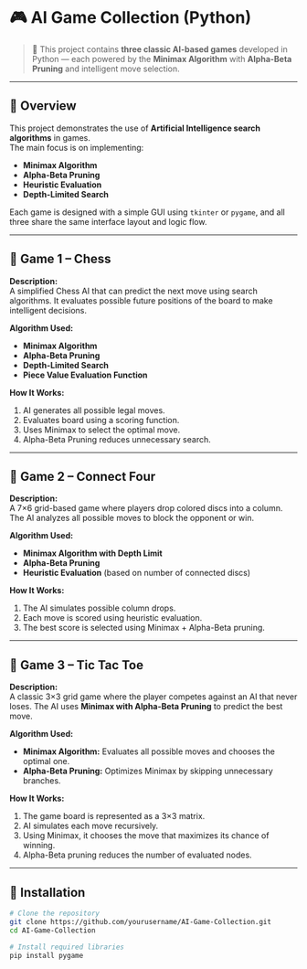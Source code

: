 # 🎮 AI Game Collection (Python)

> 🤖 This project contains **three classic AI-based games** developed in Python — each powered by the **Minimax Algorithm** with **Alpha-Beta Pruning** and intelligent move selection.

---


## 🧠 Overview

This project demonstrates the use of **Artificial Intelligence search algorithms** in games.  
The main focus is on implementing:
- **Minimax Algorithm**
- **Alpha-Beta Pruning**
- **Heuristic Evaluation**
- **Depth-Limited Search**

Each game is designed with a simple GUI using `tkinter` or `pygame`, and all three share the same interface layout and logic flow.

---

## 🎯 Game 1 – Chess

**Description:**  
A simplified Chess AI that can predict the next move using search algorithms. It evaluates possible future positions of the board to make intelligent decisions.

**Algorithm Used:**  
- **Minimax Algorithm**
- **Alpha-Beta Pruning**
- **Depth-Limited Search**
- **Piece Value Evaluation Function**

**How It Works:**
1. AI generates all possible legal moves.
2. Evaluates board using a scoring function.
3. Uses Minimax to select the optimal move.
4. Alpha-Beta Pruning reduces unnecessary search.

---

## 🎯 Game 2 – Connect Four

**Description:**  
A 7×6 grid-based game where players drop colored discs into a column. The AI analyzes all possible moves to block the opponent or win.

**Algorithm Used:**  
- **Minimax Algorithm with Depth Limit**  
- **Alpha-Beta Pruning**  
- **Heuristic Evaluation** (based on number of connected discs)

**How It Works:**
1. The AI simulates possible column drops.
2. Each move is scored using heuristic evaluation.
3. The best score is selected using Minimax + Alpha-Beta pruning.

---

## 🎯 Game 3 – Tic Tac Toe

**Description:**  
A classic 3×3 grid game where the player competes against an AI that never loses. The AI uses **Minimax with Alpha-Beta Pruning** to predict the best move.

**Algorithm Used:**  
- **Minimax Algorithm:** Evaluates all possible moves and chooses the optimal one.  
- **Alpha-Beta Pruning:** Optimizes Minimax by skipping unnecessary branches.

**How It Works:**
1. The game board is represented as a 3×3 matrix.
2. AI simulates each move recursively.
3. Using Minimax, it chooses the move that maximizes its chance of winning.
4. Alpha-Beta pruning reduces the number of evaluated nodes.

---

## 🧰 Installation

```bash
# Clone the repository
git clone https://github.com/yourusername/AI-Game-Collection.git
cd AI-Game-Collection

# Install required libraries
pip install pygame

